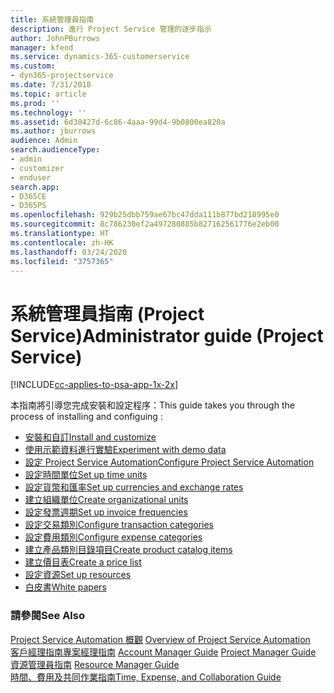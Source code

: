 ```yaml
---
title: 系統管理員指南
description: 進行 Project Service 管理的逐步指示
author: JohnPBurrows
manager: kfend
ms.service: dynamics-365-customerservice
ms.custom:
- dyn365-projectservice
ms.date: 7/31/2018
ms.topic: article
ms.prod: ''
ms.technology: ''
ms.assetid: 6d30427d-6c86-4aaa-99d4-9b0800ea820a
ms.author: jburrows
audience: Admin
search.audienceType:
- admin
- customizer
- enduser
search.app:
- D365CE
- D365PS
ms.openlocfilehash: 929b25dbb759ae67bc47dda111b877bd218995e0
ms.sourcegitcommit: 8c786230ef2a497280885b827162561776e2eb00
ms.translationtype: HT
ms.contentlocale: zh-HK
ms.lasthandoff: 03/24/2020
ms.locfileid: "3757365"
---
```

# <a name="administrator-guide-project-service"></a><span data-ttu-id="318d6-103">系統管理員指南 (Project Service)</span><span class="sxs-lookup"><span data-stu-id="318d6-103">Administrator guide (Project Service)</span></span>

[!INCLUDE[cc-applies-to-psa-app-1x-2x](../includes/cc-applies-to-psa-app-1x-2x.md)]

<span data-ttu-id="318d6-104">本指南將引導您完成安裝和設定程序：</span><span class="sxs-lookup"><span data-stu-id="318d6-104">This guide takes you through the process of installing and configuing :</span></span>  
  
- [<span data-ttu-id="318d6-105">安裝和自訂</span><span class="sxs-lookup"><span data-stu-id="318d6-105">Install and customize</span></span>](install-customize.md)
- [<span data-ttu-id="318d6-106">使用示範資料進行實驗</span><span class="sxs-lookup"><span data-stu-id="318d6-106">Experiment with demo data</span></span>](use-demo-data.md)
- [<span data-ttu-id="318d6-107">設定 Project Service Automation</span><span class="sxs-lookup"><span data-stu-id="318d6-107">Configure Project Service Automation</span></span>](configure.md)
- [<span data-ttu-id="318d6-108">設定時間單位</span><span class="sxs-lookup"><span data-stu-id="318d6-108">Set up time units</span></span>](set-up-time-units.md)
- [<span data-ttu-id="318d6-109">設定貨幣和匯率</span><span class="sxs-lookup"><span data-stu-id="318d6-109">Set up currencies and exchange rates</span></span>](set-up-currencies-exchange-rates.md)
- [<span data-ttu-id="318d6-110">建立組織單位</span><span class="sxs-lookup"><span data-stu-id="318d6-110">Create organizational units</span></span>](create-organizational-units.md)
- [<span data-ttu-id="318d6-111">設定發票週期</span><span class="sxs-lookup"><span data-stu-id="318d6-111">Set up invoice frequencies</span></span>](set-up-invoice-frequencies.md)
- [<span data-ttu-id="318d6-112">設定交易類別</span><span class="sxs-lookup"><span data-stu-id="318d6-112">Configure transaction categories</span></span>](configure-transaction-categories.md)
- [<span data-ttu-id="318d6-113">設定費用類別</span><span class="sxs-lookup"><span data-stu-id="318d6-113">Configure expense categories</span></span>](configure-expense-categories.md)
- [<span data-ttu-id="318d6-114">建立產品類別目錄項目</span><span class="sxs-lookup"><span data-stu-id="318d6-114">Create product catalog items</span></span>](create-product-catalog-items.md)
- [<span data-ttu-id="318d6-115">建立價目表</span><span class="sxs-lookup"><span data-stu-id="318d6-115">Create a price list</span></span>](create-price-list.md)
- [<span data-ttu-id="318d6-116">設定資源</span><span class="sxs-lookup"><span data-stu-id="318d6-116">Set up resources</span></span>](set-up-resources.md)
- [<span data-ttu-id="318d6-117">白皮書</span><span class="sxs-lookup"><span data-stu-id="318d6-117">White papers</span></span>](white-papers.md)
  
### <a name="see-also"></a><span data-ttu-id="318d6-118">請參閱</span><span class="sxs-lookup"><span data-stu-id="318d6-118">See Also</span></span>  
 <span data-ttu-id="318d6-119">[Project Service Automation 概觀](../project-service/overview.md)  </span><span class="sxs-lookup"><span data-stu-id="318d6-119">[Overview of Project Service Automation](../project-service/overview.md)  </span></span>  
 <span data-ttu-id="318d6-120">[客戶經理指南](../project-service/account-manager-guide.md)[專案經理指南](../project-service/project-manager-guide.md) </span><span class="sxs-lookup"><span data-stu-id="318d6-120">[Account Manager Guide](../project-service/account-manager-guide.md) [Project Manager Guide](../project-service/project-manager-guide.md) </span></span>  
 <span data-ttu-id="318d6-121">[資源管理員指南](../project-service/resource-manager-guide.md) </span><span class="sxs-lookup"><span data-stu-id="318d6-121">[Resource Manager Guide](../project-service/resource-manager-guide.md) </span></span>  
 [<span data-ttu-id="318d6-122">時間、費用及共同作業指南</span><span class="sxs-lookup"><span data-stu-id="318d6-122">Time, Expense, and Collaboration Guide</span></span>](../project-service/time-expense-collaboration-guide.md)
